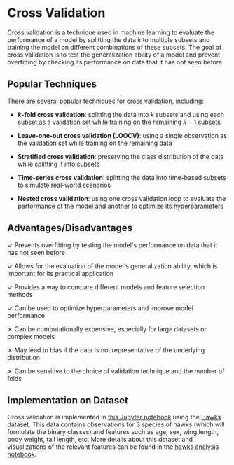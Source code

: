 # Cross Validation

Cross validation is a technique used in machine learning to evaluate the performance of a model by splitting the data into multiple subsets and training the model on different combinations of these subsets. The goal of cross validation is to test the generalization ability of a model and prevent overfitting by checking its performance on data that it has not seen before.

## Popular Techniques

There are several popular techniques for cross validation, including:

- ***k*-fold cross validation**: splitting the data into *k* subsets and using each subset as a validation set while training on the remaining $k-1$ subsets

- **Leave-one-out cross validation (LOOCV)**: using a single observation as the validation set while training on the remaining data

- **Stratified cross validation**: preserving the class distribution of the data while splitting it into subsets

- **Time-series cross validation**: splitting the data into time-based subsets to simulate real-world scenarios

- **Nested cross validation**: using one cross validation loop to evaluate the performance of the model and another to optimize its hyperparameters

## Advantages/Disadvantages

✓ Prevents overfitting by testing the model's performance on data that it has not seen before

✓ Allows for the evaluation of the model's generalization ability, which is important for its practical application

✓ Provides a way to compare different models and feature selection methods

✓ Can be used to optimize hyperparameters and improve model performance

✗ Can be computationally expensive, especially for large datasets or complex models

✗ May lead to bias if the data is not representative of the underlying distribution

✗ Can be sensitive to the choice of validation technique and the number of folds

## Implementation on Dataset

Cross validation is implemented in [this Jupyter notebook](https://github.com/kary5678/INDE-577/blob/main/misc-methods/cross_validation/cross_validation.ipynb) using the [Hawks](https://github.com/kary5678/INDE-577/blob/main/Data/hawks.csv) dataset. This data contains observations for 3 species of hawks (which will formulate the binary classes) and features such as age, sex, wing length, body weight, tail length, etc. More details about this dataset and visualizations of the relevant features can be found in the [hawks analysis notebook](https://github.com/kary5678/INDE-577/blob/main/Data/hawks_analysis.ipynb).
